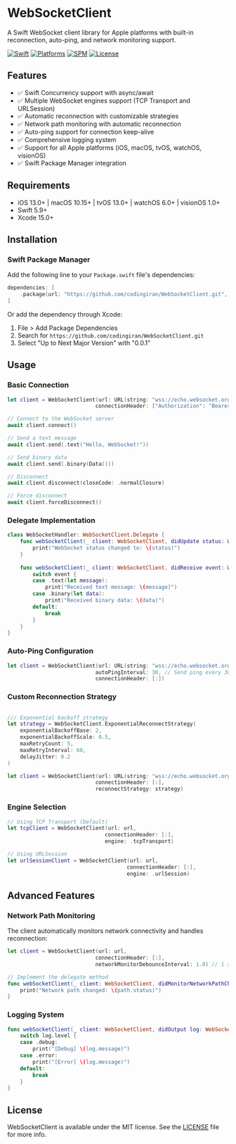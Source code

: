 # WebSocketClient

A Swift WebSocket client library for Apple platforms with built-in reconnection, auto-ping, and network monitoring support.

[![Swift](https://img.shields.io/badge/Swift-5.9+-orange.svg)](https://swift.org)
[![Platforms](https://img.shields.io/badge/Platforms-iOS%2013.0+%20%7C%20macOS%2010.15+%20%7C%20tvOS%2013.0+%20%7C%20watchOS%206.0+%20%7C%20visionOS%201.0+-lightgray.svg)](https://developer.apple.com)
[![SPM](https://img.shields.io/badge/SPM-compatible-brightgreen.svg)](https://swift.org/package-manager)
[![License](https://img.shields.io/badge/license-MIT-black.svg)](https://opensource.org/licenses/MIT)

## Features

- ✅ Swift Concurrency support with async/await
- ✅ Multiple WebSocket engines support (TCP Transport and URLSession)
- ✅ Automatic reconnection with customizable strategies
- ✅ Network path monitoring with automatic reconnection
- ✅ Auto-ping support for connection keep-alive
- ✅ Comprehensive logging system
- ✅ Support for all Apple platforms (iOS, macOS, tvOS, watchOS, visionOS)
- ✅ Swift Package Manager integration

## Requirements

- iOS 13.0+ | macOS 10.15+ | tvOS 13.0+ | watchOS 6.0+ | visionOS 1.0+
- Swift 5.9+
- Xcode 15.0+

## Installation

### Swift Package Manager

Add the following line to your `Package.swift` file's dependencies:

```swift
dependencies: [
    .package(url: "https://github.com/codingiran/WebSocketClient.git", from: "0.0.1")
]
```

Or add the dependency through Xcode:

1. File > Add Package Dependencies
2. Search for `https://github.com/codingiran/WebSocketClient.git`
3. Select "Up to Next Major Version" with "0.0.1"

## Usage

### Basic Connection

```swift
let client = WebSocketClient(url: URL(string: "wss://echo.websocket.org")!,
                            connectionHeader: ["Authorization": "Bearer token"])

// Connect to the WebSocket server
await client.connect()

// Send a text message
await client.send(.text("Hello, WebSocket!"))

// Send binary data
await client.send(.binary(Data()))

// Disconnect
await client.disconnect(closeCode: .normalClosure)

// Force disconnect
await client.forceDisconnect()

```

### Delegate Implementation

```swift
class WebSocketHandler: WebSocketClient.Delegate {
    func webSocketClient(_ client: WebSocketClient, didUpdate status: WebSocketClientStatus) {
        print("WebSocket status changed to: \(status)")
    }
    
    func webSocketClient(_ client: WebSocketClient, didReceive event: WebSocketClientEvent) {
        switch event {
        case .text(let message):
            print("Received text message: \(message)")
        case .binary(let data):
            print("Received binary data: \(data)")
        default:
            break
        }
    }
}
```

### Auto-Ping Configuration

```swift
let client = WebSocketClient(url: URL(string: "wss://echo.websocket.org")!,
                            autoPingInterval: 30, // Send ping every 30 seconds
                            connectionHeader: [:])
```

### Custom Reconnection Strategy

```swift

/// Exponential backoff strategy
let strategy = WebSocketClient.ExponentialReconnectStrategy(
    exponentialBackoffBase: 2,
    exponentialBackoffScale: 0.5,
    maxRetryCount: 5,
    maxRetryInterval: 60,
    delayJitter: 0.2
)

let client = WebSocketClient(url: URL(string: "wss://echo.websocket.org")!,
                            connectionHeader: [:],
                            reconnectStrategy: strategy)
```

### Engine Selection

```swift
// Using TCP Transport (Default)
let tcpClient = WebSocketClient(url: url,
                               connectionHeader: [:],
                               engine: .tcpTransport)

// Using URLSession
let urlSessionClient = WebSocketClient(url: url,
                                      connectionHeader: [:],
                                      engine: .urlSession)
```

## Advanced Features

### Network Path Monitoring

The client automatically monitors network connectivity and handles reconnection:

```swift
let client = WebSocketClient(url: url,
                            connectionHeader: [:],
                            networkMonitorDebounceInterval: 1.0) // 1 second debounce

// Implement the delegate method
func webSocketClient(_ client: WebSocketClient, didMonitorNetworkPathChange path: NetworkPath) {
    print("Network path changed: \(path.status)")
}
```

### Logging System

```swift
func webSocketClient(_ client: WebSocketClient, didOutput log: WebSocketClientLog) {
    switch log.level {
    case .debug:
        print("[Debug] \(log.message)")
    case .error:
        print("[Error] \(log.message)")
    default:
        break
    }
}
```

## License

WebSocketClient is available under the MIT license. See the [LICENSE](LICENSE) file for more info.

